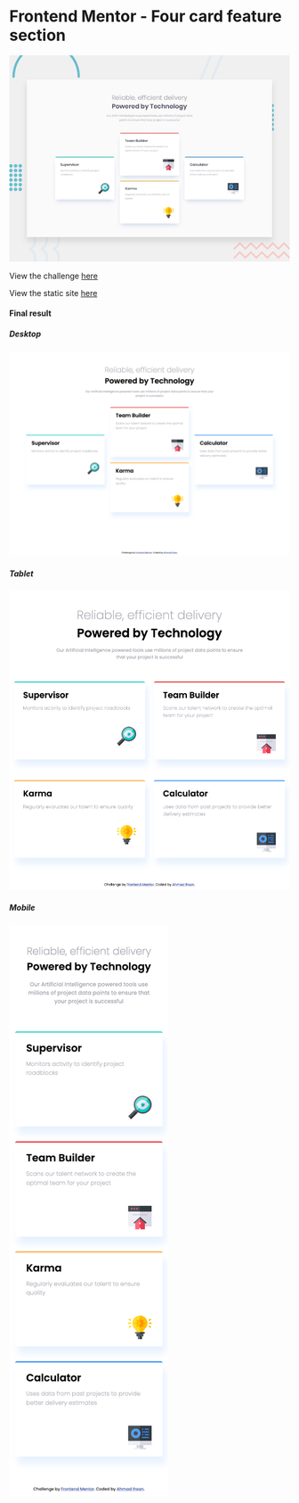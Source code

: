 # Frontend Mentor - Four card feature section

![Design preview for the Four card feature section coding challenge](./design/desktop-preview.jpg)

View the challenge [here](https://www.frontendmentor.io/challenges/four-card-feature-section-weK1eFYK)

View the static site [here](https://frontend-mentor-four-card-section.vercel.app/)

#### Final result

##### Desktop

![Final desktop](./result/desktop.png)

##### Tablet

![Final tablet](./result/tablet.png)

##### Mobile

![Final mobile](./result/mobile.png)
